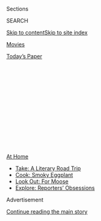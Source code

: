 <div id="app">

<div>

<div>

<div>

<div class="NYTAppHideMasthead css-1q2w90k e1suatyy0">

<div class="section css-ui9rw0 e1suatyy2">

<div class="css-eph4ug er09x8g0">

<div class="css-6n7j50">

</div>

<span class="css-1dv1kvn">Sections</span>

<div class="css-10488qs">

<span class="css-1dv1kvn">SEARCH</span>

</div>

[Skip to content](#site-content)[Skip to site
index](#site-index)

</div>

<div id="masthead-section-label" class="css-1wr3we4 eaxe0e00">

[Movies](https://www.nytimes.com/section/movies)

</div>

<div class="css-10698na e1huz5gh0">

</div>

</div>

<div id="masthead-bar-one" class="section hasLinks css-15hmgas e1csuq9d3">

<div class="css-uqyvli e1csuq9d0">

</div>

<div class="css-1uqjmks e1csuq9d1">

</div>

<div class="css-9e9ivx">

[](https://myaccount.nytimes.com/auth/login?response_type=cookie&client_id=vi)

</div>

<div class="css-1bvtpon e1csuq9d2">

[Today’s
Paper](https://www.nytimes.com/section/todayspaper)

</div>

</div>

</div>

</div>

<div data-aria-hidden="false">

<div id="site-content" data-role="main">

<div>

<div class="css-1aor85t" style="opacity:0.000000001;z-index:-1;visibility:hidden">

<div class="css-1hqnpie">

<div class="css-epjblv">

<span class="css-17xtcya">[Movies](/section/movies)</span><span class="css-x15j1o">|</span><span class="css-fwqvlz">The
Director Gina Prince-Bythewood Has Always Had
Game</span>

</div>

<div class="css-k008qs">

<div class="css-1iwv8en">

<span class="css-18z7m18"></span>

<div>

</div>

</div>

<span class="css-1n6z4y">https://nyti.ms/30UUQLg</span>

<div class="css-1705lsu">

<div class="css-4xjgmj">

<div class="css-4skfbu" data-role="toolbar" data-aria-label="Social Media Share buttons, Save button, and Comments Panel with current comment count" data-testid="share-tools">

  - 
  - 
  - 
  - 
    
    <div class="css-6n7j50">
    
    </div>

  - 

</div>

</div>

</div>

</div>

</div>

</div>

<div id="NYT_TOP_BANNER_REGION" class="css-13pd83m">

<div>

<div id="maps-athome-menu" class="section interactive-content interactive-size-medium css-1edisqu">

<div class="css-17ih8de interactive-body">

<div class="at-home-nav__innerContainer">

<div class="at-home-nav__title">

[At
Home](https://www.nytimes.com/spotlight/at-home?action=click&pgtype=Article&state=default&region=TOP_BANNER&context=at_home_menu)

</div>

  - [Take: A Literary Road
    Trip](https://www.nytimes.com/2020/07/28/books/time-for-a-literary-road-trip.html?action=click&pgtype=Article&state=default&region=TOP_BANNER&context=at_home_menu)
  - [Cook: Smoky
    Eggplant](https://www.nytimes.com/2020/07/29/magazine/bored-with-your-home-cooking-some-smoky-eggplant-will-fix-that.html?action=click&pgtype=Article&state=default&region=TOP_BANNER&context=at_home_menu)
  - [Look Out: For
    Moose](https://www.nytimes.com/2020/07/27/travel/moose-michigan-isle-royale.html?action=click&pgtype=Article&state=default&region=TOP_BANNER&context=at_home_menu)
  - [Explore: Reporters’
    Obsessions](https://www.nytimes.com/interactive/2020/at-home/even-more-reporters-editors-diaries-lists-recommendations.html?action=click&pgtype=Article&state=default&region=TOP_BANNER&context=at_home_menu)

</div>

</div>

</div>

</div>

</div>

<div id="top-wrapper" class="css-1sy8kpn">

<div id="top-slug" class="css-l9onyx">

Advertisement

</div>

[Continue reading the main
story](#after-top)

<div class="ad top-wrapper" style="text-align:center;height:100%;display:block;min-height:250px">

<div id="top" class="place-ad" data-position="top" data-size-key="top">

</div>

</div>

<div id="after-top">

</div>

</div>

<div>

<div id="sponsor-wrapper" class="css-1hyfx7x">

<div id="sponsor-slug" class="css-19vbshk">

Supported by

</div>

[Continue reading the main
story](#after-sponsor)

<div id="sponsor" class="ad sponsor-wrapper" style="text-align:center;height:100%;display:block">

</div>

<div id="after-sponsor">

</div>

</div>

<div class="css-186x18t">

Your Weekend Watch With Tony and Manohla

</div>

<div class="css-1vkm6nb ehdk2mb0">

# The Director Gina Prince-Bythewood Has Always Had Game

</div>

Our readers and critic revisited “Love & Basketball,” the director’s
feature debut about a Black girl who plays ball, falls in love and
carves out her own path to
happiness.

<div class="css-79elbk" data-testid="photoviewer-wrapper">

<div class="css-z3e15g" data-testid="photoviewer-wrapper-hidden">

</div>

<div class="css-1a48zt4 ehw59r15" data-testid="photoviewer-children">

![<span class="css-cnj6d5 e1z0qqy90" itemprop="copyrightHolder"><span class="css-1ly73wi e1tej78p0">Credit...</span><span><span>Anuj
Shrestha</span></span></span>](https://static01.nyt.com/images/2020/07/31/arts/31Weekend-Watch-LoveBasketball/31Weekend-Watch-LoveBasketball-articleLarge.jpg?quality=75&auto=webp&disable=upscale)

</div>

</div>

<div class="css-18e8msd">

<div class="css-vp77d3 epjyd6m0">

<div class="css-1baulvz">

By [<span class="css-1baulvz last-byline" itemprop="name">Manohla
Dargis</span>](https://www.nytimes.com/by/manohla-dargis)

</div>

</div>

  - 
    
    <div class="css-ld3wwf e16638kd2">
    
    Published July 28, 2020Updated July 30,
    2020
    
    </div>

  - 
    
    <div class="css-4xjgmj">
    
    <div class="css-pvvomx" data-role="toolbar" data-aria-label="Social Media Share buttons, Save button, and Comments Panel with current comment count" data-testid="share-tools">
    
      - 
      - 
      - 
      - 
        
        <div class="css-6n7j50">
        
        </div>
    
      - 
    
    </div>
    
    </div>

</div>

</div>

<div class="section meteredContent css-1r7ky0e" name="articleBody" itemprop="articleBody">

<div class="css-1fanzo5 StoryBodyCompanionColumn">

<div class="css-53u6y8">

There are different reasons I adore [“Love &
Basketball”](https://www.youtube.com/watch?v=Ur83i6_BjbE): its
tenacious athlete-heroine, its twinned belief in female tears and female
ambition, Alfre Woodard’s artful supporting turn. The film won me over
when I first saw it in 2000. But it wasn’t until I looked at it again
for our [Weekend
Watch](https://www.nytimes.com/2020/07/23/movies/love-basketball-sanaa-lathan-omar-epps.html)
that I realized that the director [Gina
Prince-Bythewood](https://www.nytimes.com/2020/07/10/movies/the-old-guard-gina-prince-bythewood.html)
had given herself a sly cameo. She plays one of our heroine’s opponents,
who dives to the floor alongside her midgame as they scramble for the
ball. It’s such a perfect encapsulation of the movie and its themes that
I watched it again and again.

</div>

</div>

<div class="css-79elbk" data-testid="photoviewer-wrapper">

<div class="css-z3e15g" data-testid="photoviewer-wrapper-hidden">

</div>

<div class="css-1a48zt4 ehw59r15" data-testid="photoviewer-children">

![<span class="css-16f3y1r e13ogyst0" data-aria-hidden="true">Lathan,
right, scrambles with the director Gina
Prince-Bythewood.</span><span class="css-cnj6d5 e1z0qqy90" itemprop="copyrightHolder"><span class="css-1ly73wi e1tej78p0">Credit...</span><span>New
Line
Cinema</span></span>](https://static01.nyt.com/images/2020/07/28/arts/00weekend-watch2/merlin_175048623_93c75df9-1aa2-4127-9abf-a2332ce68b27-articleLarge.jpg?quality=75&auto=webp&disable=upscale)

</div>

</div>

<div class="css-1fanzo5 StoryBodyCompanionColumn">

<div class="css-53u6y8">

I bet the moment resonated with our readers who love the movie, too.

> A few years ago, I had the opportunity to spend some time with some of
> the members of my college’s women’s basketball team. I asked how many
> of them had seen “Love and Basketball” — they all had, and every one
> of them said that it had taken their attachment to the game to a much
> higher level. That’s what happens when “entertainment” is actually art
> … it challenges, it inspires, it creates futures. — [Tad La Fountain,
> Penhook, VA](https://nyti.ms/2BBSKXY#permid=108296512)

This scramble for the ball is also a wryly apt metaphor for the kind of
wild maneuvering that female directors — and particularly women of color
— need to perform to get in the industry game, then stay in and succeed.
Prince-Bythewood has managed to keep directing, for the big and small
screen, despite the industry’s entrenched biases, its racism and sexism.
And now with the Netflix movie [“The Old
Guard”](https://www.nytimes.com/2020/07/09/movies/the-old-guard-review.html)
she has her biggest hit. Its success makes the 20th anniversary of “Love
& Basketball” especially sweet, and together the movies show how fluidly
Prince-Bythewood has pivoted from intimate drama to full-bore action
cinema.

A classic coming-of-age story, “Love & Basketball” follows Monica (Sanaa
Lathan) as she pursues her passion for basketball while nurturing a
relationship with her next-door-neighbor, Quincy (Omar Epps). They first
shoot hoops together in childhood and later fall in love or, maybe just
succumb to their long-simmering feelings, all while playing very
different gendered games, on and off the court. The film borrows some
familiar genre moves — the kids meet classically cute during a game —
but the intensity of Monica’s athletic drive quickly makes the film skew
serious and heartfelt, not funny and flirty. Part of what’s striking
about “Love & Basketball” is that, as the title announces, her passions
are twofold and not mutually exclusive.

> One nice local detail: the woman who portrayed UCLA’s coach in the
> movie, Colleen Matsuhara, in real life really did coach UCLA (albeit
> as an assistant coach, not the head coach) including their
> championship season with Ann Meyers. — [mkt42, Portland,
> OR](https://nyti.ms/330VJEy#permid=108316663)

Unlike many contemporary screen romances, “Love & Basketball”
unapologetically wears its full heart on its sleeve, avoiding easy
laughs and the safe distance of irony. It takes Monica seriously, which
means that it takes her life as an athlete seriously, which is expressed
in all the attention on how her physical, emotional and psychological
struggles on the court reflect — and shape — her life off it, too. The
movie respects Monica’s struggle toward greatness in her sport, even as
those difficulties create static and worse for her with Quincy and her
mother (Woodard, the film’s M.V.P.). And while some have read the happy
ending as wishful thinking, I prefer to see it as a utopian feminist
argument for a life enriched by love and by work.

</div>

</div>

<div class="css-1fanzo5 StoryBodyCompanionColumn">

<div class="css-53u6y8">

Prince-Bythewood’s insistence on granting Monica both is deeply
satisfying, and although happy endings may seem awfully corny, they’re
foundational for some of us. American movies are so very good at
violence that we can be overly suspicious of onscreen love, embarrassed
by our sniffles and sobs. Not all of us\! “This has been my favorite
movie forever,” Maria Teresa Alzuru [wrote in a
comment](https://nyti.ms/2ElrGgy#permid=108333899), adding, “I can quote
it word for word.” Another reader, Rhonda, added [a personal
note](https://nyti.ms/3gdHvUI#permid=108310594) that cuts to why so many
of us hunger for romantic stories: “L & B is definitely one of my
all-time faves. It kind of mimics my own earlier life, except mine
didn’t have a happy ending. So, I love it, but it also makes me sigh
each time.” More than one reader underscored the film’s status in
contemporary Black American cinema.

> But the fact that romance is such a convention in films and that for
> eons white couples have dominated the romance category and lists of
> the “10 Best” Valentine’s Day movies, it’s a necessary and welcome
> intervention in an ongoing saga of diversifying films. — [BG Klinger,
> Chicago, IL](https://nyti.ms/3hMiNei#permid=108346903)
> 
> What a relief to see a movie featuring Black characters who develop on
> their own and not just in relation to whites. It’s a shock when the
> first white character appears, well into the film, as fully intended
> by the director. — [Dan DeNoon,
> Atlanta](https://nyti.ms/3320hL5#permid=108331295)

The genesis of “Love & Basketball” can be traced to Prince-Bythewood’s
own story. She played basketball in high school and ran track at the
University of California, Los Angeles, where she attended film school.
Later, she wrote for television shows like [“A Different
World,”](https://ew.com/tv/a-different-world-where-are-they-now/)but,
yes, what she really wanted to do was direct. When she was developing
the script for “Love & Basketball,” the film she thought of was “When
Harry Met Sally,” [she
told](https://www.latimes.com/entertainment-arts/movies/story/2020-04-21/love-and-basketball-oral-history-20-year-anniversary)
The Los Angeles Times. But, Prince-Bythewood said, “I wasn’t seeing
myself in movies like that in love stories.” In addition, she said,
“there was a semi-autobiographical story in my head about a Black girl
who wanted to be the first girl in the N.B.A.”

One of the strongest, most vivid auteurist threads that runs through
Prince-Bythewood’s filmography is her vision of the fully rounded,
powerful and sovereign female protagonist. [Charlize Theron’s
warrior](https://www.nytimes.com/by/jason-bailey) in “The Old Guard,”
known as Andromache of Scythia (Andy for short), as well as her
Amazonian compatriot, Nile (KiKi Lane), are of a thematic piece with
other memorable Prince-Bythewood female characters, most notably the
self-doubting yet triumphant pop star played by Gugu Mbatha-Raw in
[“Beyond the
Lights”](https://www.nytimes.com/2014/11/14/movies/beyond-the-lights-a-divas-romance.html)
(2014). Like Monica, these are women with struggles that are manifested
physically in bodies that are strong, resilient and — instructively —
not hypersexualized or turned into fetishistic spectacles for the
viewer.

These are, then, women who sweat, characters with grace and strength and
arms that, like the rest of them, have been beautifully shaped by a
woman whose [Twitter
bio](https://twitter.com/GPBmadeit?ref_src=twsrc%5Egoogle%7Ctwcamp%5Eserp%7Ctwgr%5Eauthor)
reads: “Used to ball. Now I write/direct and watch my boys play.” That’s
characteristically unassuming for a filmmaker who has brought change to
the representation of women and to the stubbornly male, very white
figure of the American movie director. When she made “Love &
Basketball,” Prince-Bythewood belonged to a tiny sorority of Black
women filmmakers that has grown — not a lot, not nearly enough, but
enough to feel significant. There is still a great deal left to do, but
it’s exhilarating to see her help mount a necessary full-court press.

</div>

</div>

<div>

</div>

</div>

<div>

</div>

<div>

</div>

<div>

</div>

<div>

<div id="bottom-wrapper" class="css-1ede5it">

<div id="bottom-slug" class="css-l9onyx">

Advertisement

</div>

[Continue reading the main
story](#after-bottom)

<div id="bottom" class="ad bottom-wrapper" style="text-align:center;height:100%;display:block;min-height:90px">

</div>

<div id="after-bottom">

</div>

</div>

</div>

</div>

</div>

## Site Index

<div>

</div>

## Site Information Navigation

  - [© <span>2020</span> <span>The New York Times
    Company</span>](https://help.nytimes.com/hc/en-us/articles/115014792127-Copyright-notice)

<!-- end list -->

  - [NYTCo](https://www.nytco.com/)
  - [Contact
    Us](https://help.nytimes.com/hc/en-us/articles/115015385887-Contact-Us)
  - [Work with us](https://www.nytco.com/careers/)
  - [Advertise](https://nytmediakit.com/)
  - [T Brand Studio](http://www.tbrandstudio.com/)
  - [Your Ad
    Choices](https://www.nytimes.com/privacy/cookie-policy#how-do-i-manage-trackers)
  - [Privacy](https://www.nytimes.com/privacy)
  - [Terms of
    Service](https://help.nytimes.com/hc/en-us/articles/115014893428-Terms-of-service)
  - [Terms of
    Sale](https://help.nytimes.com/hc/en-us/articles/115014893968-Terms-of-sale)
  - [Site
    Map](https://spiderbites.nytimes.com)
  - [Help](https://help.nytimes.com/hc/en-us)
  - [Subscriptions](https://www.nytimes.com/subscription?campaignId=37WXW)

</div>

</div>

</div>

</div>
